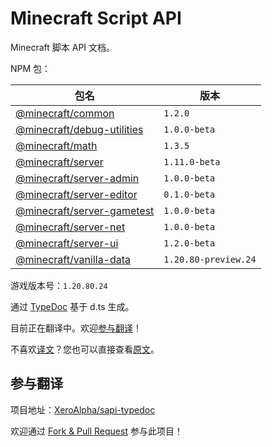 # Minecraft Script API

Minecraft 脚本 API 文档。

<!-- summary start -->

NPM 包：

|包名|版本|
| - | - |
|[@minecraft/common](https://www.npmjs.com/package/@minecraft/common)|`1.2.0`|
|[@minecraft/debug-utilities](https://www.npmjs.com/package/@minecraft/debug-utilities)|`1.0.0-beta`|
|[@minecraft/math](https://www.npmjs.com/package/@minecraft/math)|`1.3.5`|
|[@minecraft/server](https://www.npmjs.com/package/@minecraft/server)|`1.11.0-beta`|
|[@minecraft/server-admin](https://www.npmjs.com/package/@minecraft/server-admin)|`1.0.0-beta`|
|[@minecraft/server-editor](https://www.npmjs.com/package/@minecraft/server-editor)|`0.1.0-beta`|
|[@minecraft/server-gametest](https://www.npmjs.com/package/@minecraft/server-gametest)|`1.0.0-beta`|
|[@minecraft/server-net](https://www.npmjs.com/package/@minecraft/server-net)|`1.0.0-beta`|
|[@minecraft/server-ui](https://www.npmjs.com/package/@minecraft/server-ui)|`1.2.0-beta`|
|[@minecraft/vanilla-data](https://www.npmjs.com/package/@minecraft/vanilla-data)|`1.20.80-preview.24`|

游戏版本号：`1.20.80.24`

<!-- summary end -->

通过 [TypeDoc](https://typedoc.org/) 基于 d.ts 生成。

目前正在翻译中。欢迎[参与翻译](#参与翻译)！

不喜欢[译文](https://projectxero.top/sapi/)？您也可以直接查看[原文](https://projectxero.top/sapi/original/)。

## 参与翻译

项目地址：[XeroAlpha/sapi-typedoc](https://github.com/XeroAlpha/sapi-typedoc)

欢迎通过 [Fork & Pull Request](https://docs.github.com/zh/pull-requests/collaborating-with-pull-requests/getting-started/about-collaborative-development-models) 参与此项目！
